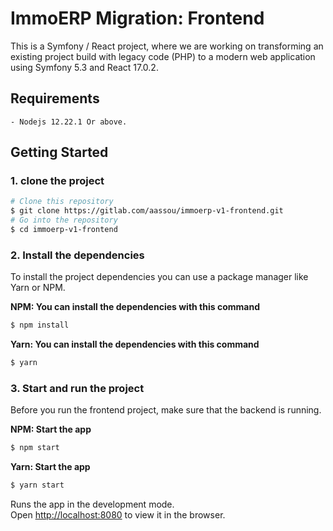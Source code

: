 # ImmoERP Migration: Frontend

This is a Symfony / React project, where we are working on transforming an existing project build with legacy code (PHP) to a modern web application using Symfony 5.3 and React 17.0.2.


## Requirements
    - Nodejs 12.22.1 Or above.
## Getting Started

### 1. clone the project

```bash
# Clone this repository
$ git clone https://gitlab.com/aassou/immoerp-v1-frontend.git
# Go into the repository
$ cd immoerp-v1-frontend

```

### 2. Install the dependencies

To install the project dependencies you can use a package manager like Yarn or NPM.

**NPM: You can install the dependencies with this command**

```bash
$ npm install

```
**Yarn: You can install the dependencies with this command**

```bash
$ yarn

```

### 3. Start and run the project


Before you run the frontend project, make sure that the backend is running.

**NPM: Start the app**


```bash
$ npm start

```

**Yarn: Start the app**


```bash
$ yarn start

```

Runs the app in the development mode.\
Open [http://localhost:8080](http://localhost:8080) to view it in the browser.




